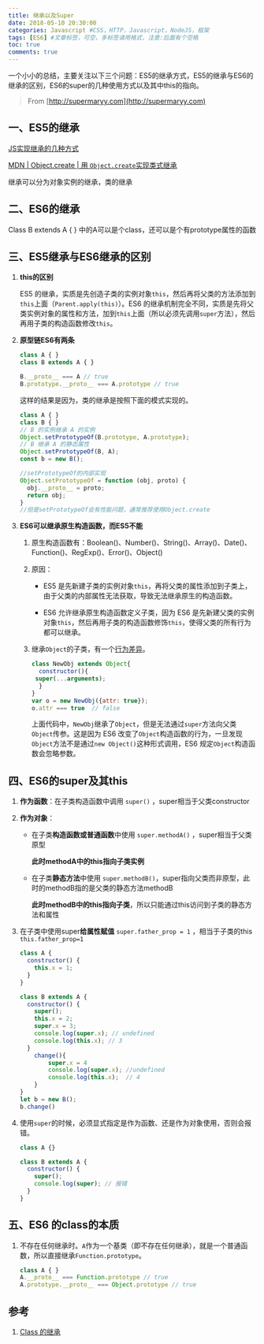 ```yaml
---
title: 继承以及Super
date: 2018-05-10 20:30:00
categories: Javascript #CSS，HTTP，Javascript，NodeJS，框架
tags: [ES6] #文章标签，可空，多标签请用格式，注意:后面有个空格
toc: true
comments: true
---
```

一个小小的总结，主要关注以下三个问题：ES5的继承方式，ES5的继承与ES6的继承的区别，ES6的super的几种使用方式以及其中this的指向。

<!-- more -->

> From  [http://supermaryy.com](http://supermaryy.com)

## 一、ES5的继承

[JS实现继承的几种方式](https://www.cnblogs.com/humin/p/4556820.html)

[MDN | Object.create | 用 `Object.create`实现类式继承](https://developer.mozilla.org/zh-CN/docs/Web/JavaScript/Reference/Global_Objects/Object/create)

继承可以分为对象实例的继承，类的继承

## 二、ES6的继承

Class B extends A { } 中的A可以是个class，还可以是个有prototype属性的函数

## 三、ES5继承与ES6继承的区别

1. **this的区别**

   ES5 的继承，实质是先创造子类的实例对象`this`，然后再将父类的方法添加到`this`上面（`Parent.apply(this)`）。ES6 的继承机制完全不同，实质是先将父类实例对象的属性和方法，加到`this`上面（所以必须先调用`super`方法），然后再用子类的构造函数修改`this`。

2. **原型链ES6有两条**

   ```javascript
   class A { }
   class B extends A { }
   
   B.__proto__ === A // true
   B.prototype.__proto__ === A.prototype // true
   ```

   这样的结果是因为，类的继承是按照下面的模式实现的。

   ```javascript
   class A { }
   class B { }
   // B 的实例继承 A 的实例
   Object.setPrototypeOf(B.prototype, A.prototype);
   // B 继承 A 的静态属性
   Object.setPrototypeOf(B, A);
   const b = new B();
   
   //setPrototypeOf的内部实现
   Object.setPrototypeOf = function (obj, proto) {
     obj.__proto__ = proto;
     return obj;
   }
   //但是setPrototypeOf会有性能问题，通常推荐使用Object.create
   ```

3. **ES6可以继承原生构造函数，而ES5不能**

   1. 原生构造函数有：Boolean()、Number()、String()、Array()、Date()、Function()、RegExp()、Error()、Object()
   2. 原因：

      - ES5 是先新建子类的实例对象`this`，再将父类的属性添加到子类上，由于父类的内部属性无法获取，导致无法继承原生的构造函数。

      - ES6 允许继承原生构造函数定义子类，因为 ES6 是先新建父类的实例对象`this`，然后再用子类的构造函数修饰`this`，使得父类的所有行为都可以继承。
   3. 继承`Object`的子类，有一个[行为差异](http://stackoverflow.com/questions/36203614/super-does-not-pass-arguments-when-instantiating-a-class-extended-from-object)。

      ```javascript
      class NewObj extends Object{
        constructor(){
       super(...arguments);
        }
      }
      var o = new NewObj({attr: true});
      o.attr === true  // false
      ```

      上面代码中，`NewObj`继承了`Object`，但是无法通过`super`方法向父类`Object`传参。这是因为 ES6 改变了`Object`构造函数的行为，一旦发现`Object`方法不是通过`new Object()`这种形式调用，ES6 规定`Object`构造函数会忽略参数。


## 四、ES6的super及其this

1. **作为函数**：在子类构造函数中调用 `super()` ，super相当于父类constructor

2. **作为对象**：

   - 在子类**构造函数或普通函数**中使用 `super.methodA()` ，super相当于父类原型

     **此时methodA中的this指向子类实例**

   - 在子类**静态方法**中使用 `super.methodB()`，super指向父类而非原型，此时的methodB指的是父类的静态方法methodB

     **此时methodB中的this指向子类**，所以只能通过this访问到子类的静态方法和属性

3. 在子类中使用super**给属性赋值**  `super.father_prop = 1` ，相当于子类的this  `this.father_prop=1` 

   ```javascript
   class A {
     constructor() {
       this.x = 1;
     }
   }
   
   class B extends A {
     constructor() {
       super();
       this.x = 2;
       super.x = 3;
       console.log(super.x); // undefined
       console.log(this.x); // 3
     }
       change(){
           super.x = 4
           console.log(super.x); //undefined
           console.log(this.x);  // 4
       }
   }
   let b = new B();
   b.change()
   ```


4. 使用`super`的时候，必须显式指定是作为函数、还是作为对象使用，否则会报错。

   ```javascript
   class A {}
   
   class B extends A {
     constructor() {
       super();
       console.log(super); // 报错
     }
   }
   ```

## 五、ES6 的class的本质

1. 不存在任何继承时。`A`作为一个基类（即不存在任何继承），就是一个普通函数，所以直接继承`Function.prototype`。

   ```javascript
   class A { }
   A.__proto__ === Function.prototype // true
   A.prototype.__proto__ === Object.prototype // true
   ```

## 参考

1. [Class 的继承](http://es6.ruanyifeng.com/#docs/class-extends)

